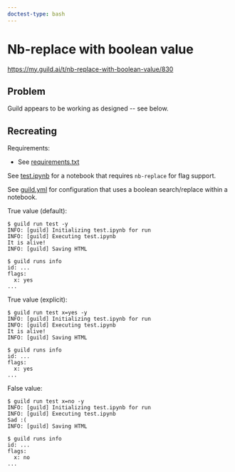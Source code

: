 ```yaml
---
doctest-type: bash
---
```


# Nb-replace with boolean value

https://my.guild.ai/t/nb-replace-with-boolean-value/830

## Problem

Guild appears to be working as designed -- see below.

## Recreating

Requirements:

- See [requirements.txt](requirements.txt)

See [test.ipynb](test.ipynb) for a notebook that requires `nb-replace`
for flag support.

See [guild.yml](guild.yml) for configuration that uses a boolean
search/replace within a notebook.

True value (default):

    $ guild run test -y
    INFO: [guild] Initializing test.ipynb for run
    INFO: [guild] Executing test.ipynb
    It is alive!
    INFO: [guild] Saving HTML

    $ guild runs info
    id: ...
    flags:
      x: yes
    ...

True value (explicit):

    $ guild run test x=yes -y
    INFO: [guild] Initializing test.ipynb for run
    INFO: [guild] Executing test.ipynb
    It is alive!
    INFO: [guild] Saving HTML

    $ guild runs info
    id: ...
    flags:
      x: yes
    ...

False value:

    $ guild run test x=no -y
    INFO: [guild] Initializing test.ipynb for run
    INFO: [guild] Executing test.ipynb
    Sad :(
    INFO: [guild] Saving HTML

    $ guild runs info
    id: ...
    flags:
      x: no
    ...
